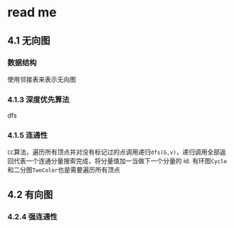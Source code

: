 # read me

## 4.1 无向图

### 数据结构

使用邻接表来表示无向图

### 4.1.3 深度优先算法

dfs

### 4.1.5 连通性

`CC`算法，遍历所有顶点并对没有标记过的点调用递归`dfs(G,v)`，递归调用全部返回代表一个连通分量搜索完成，将分量值加一当做下一个分量的 id.
有环图`Cycle`和二分图`TwoColor`也是需要遍历所有顶点

## 4.2 有向图

### 4.2.4 强连通性
